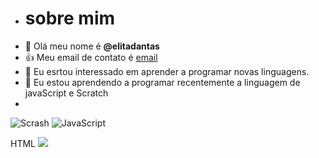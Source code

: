 - # sobre mim
- 👋 Olá meu nome é **@elitadantas**
- :+1: Meu email de contato é [email](elita.dantas@escola.pr.gov.br)
- 👀 Eu esrtou interessado em aprender a programar novas linguagens.
- 🌱 Eu estou aprendendo a programar recentemente a linguagem de javaScript e Scratch
-
![Scrash](https://img.shields.io/badge/Scratch-4D97FF?style=for-the-badge&logo=Scratch&logoColor=white)
![JavaScript](https://img.shields.io/badge/JavaScript-323330?style=for-the-badge&logo=javascript&logoColor=F7DF1E)


HTML <img src="https://img.shields.io/badge/Scratch-4D97FF?style=for-the-badge&logo=Scratch&logoColor=white" />



